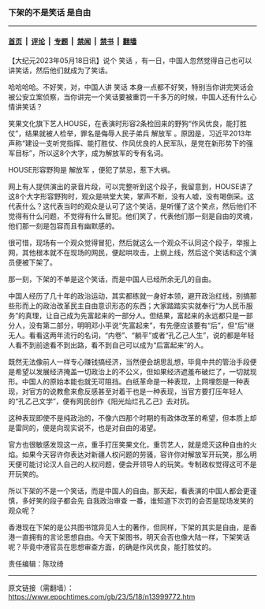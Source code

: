 ### 下架的不是笑话 是自由

---

#### [首页](../../../..?n13999772) &nbsp;|&nbsp; [评论](../../../../../epoch-comment?n13999772) &nbsp;|&nbsp; [专题](../../../../../epoch-special?n13999772) &nbsp;|&nbsp; [禁闻](../../../../../epoch-news?n13999772) &nbsp;|&nbsp; [禁书](../../../../../books?n13999772) &nbsp;|&nbsp; [翻墙](https://github.com/gfw-breaker/nogfw/blob/master/README.md?n13999772)


<div class="post_content" id="artbody" itemprop="articleBody">
 <!-- article content begin -->
 <p>
  【大纪元2023年05月18日讯】说个
  <ok href="https://www.epochtimes.com/gb/tag/%E7%AC%91%E8%AF%9D.html">
   笑话
  </ok>
  ，有一日，中国人忽然觉得自己也可以讲笑话，然后他们就成为了笑话。
 </p>
 <p>
  哈哈哈哈。不好笑，对，中国人讲
  <ok href="https://www.epochtimes.com/gb/tag/%E7%AC%91%E8%AF%9D.html">
   笑话
  </ok>
  本身一点都不好笑，特别当你讲完笑话会被公安立案侦察，当你讲完一个笑话要被重罚一千多万的时候，中国人还有什么心情讲笑话？
 </p>
 <p>
  笑果文化旗下艺人HOUSE，在表演时形容2条检回来的野狗“作风优良，能打胜仗”，结果就被人检举，罪名是侮辱人民子弟兵
  <ok href="https://www.epochtimes.com/gb/tag/%E8%A7%A3%E6%94%BE%E5%86%9B.html">
   解放军
  </ok>
  。原因是，习近平2013年声称“建设一支听党指挥、能打胜仗、作风优良的人民军队，是党在新形势下的强军目标”，所以这8个大字，成为解放军的专有名词。
 </p>
 <p>
  HOUSE形容野狗是
  <ok href="https://www.epochtimes.com/gb/tag/%E8%A7%A3%E6%94%BE%E5%86%9B.html">
   解放军
  </ok>
  ，便犯了禁忌，惹下大祸。
 </p>
 <p>
  网上有人提供演出的录音片段，可以完整听到这个段子，我留意到，HOUSE讲了这8个大字形容野狗时，观众是哄堂大笑，掌声不断，没有人嘘，没有喝倒采。这代表什么？这代表当时的观众是认可了这个笑话，是听懂了这个笑点，然后他们不觉得有什么问题，不觉得有什么冒犯。他们笑了，代表他们那一刻是自由的灵魂，他们那一刻是包容而且有幽默感的。
 </p>
 <p>
  很可惜，现场有一个观众觉得冒犯，然后就这么一个观众不认同这个段子，举报上网，其他根本就不在现场的网民，便起哄攻击，上纲上线，然后这个笑话和这个演员便被下架了。
 </p>
 <p>
  那一刻，下架的不单是这个笑话，而是中国人已经所余无几的自由。
 </p>
 <p>
  中国人经历了几十年的政治运动，其实都练就一身好本领，避开政治红线，别搞那些形而上的政治改革民主自由意识形态的东西；大家踏踏实实就奉行“为人民币服务”的真理，让自己成为先富起来的一部分人。但结果，富起来的永远都只是一部分人，没有第二部分，明明邓小平说“先富起来”，有先便应该要有“后”，但“后”继无人。看看这两年流行的名词，“内卷”、“躺平”或者“孔乙己人生”，说的都是年轻人看不到前途看不到出路，看不到自己可以成为“后富起来”的人。
 </p>
 <p>
  既然无法像前人一样专心赚钱搞经济，当然便会胡思乱想，毕竟中共的管治手段便是希望以发展经济掩盖一切政治上的不公义，但如果经济遮羞布破烂了，一切就现形。中国人的原始本能也就无可阻挡。白纸革命是一种表现，上网埋怨是一种表现，对官方的说教愈来愈反感甚至对着干也是一种表现，当官方要打压年轻人的“孔乙己文学”，便有网民创作《阳光灿烂孔乙己》去对抗。
 </p>
 <p>
  这种表现即使不是纯政治的，不像六四那个时期的有政体改革的希望，但本质上却是雷同的，便是向现实说不，也是对自由的渴望。
 </p>
 <p>
  官方也很敏感发现这一点，重手打压笑果文化，重罚艺人，就是熄灭这种自由的火焰。如果今天容许你表达对新疆人权问题的劳骚，容许你对解放军开玩笑，那么明天便可能讨论汉人自己的人权问题，便会开领导人的玩笑。专制政权觉得这可不是开玩笑的。
 </p>
 <p>
  所以下架的不是一个笑话，而是中国人的自由。那天起，看表演的中国人都会更谨慎，多好笑的段子都会先
  <ok href="https://www.epochtimes.com/gb/tag/%E8%87%AA%E6%88%91%E6%94%BF%E6%B2%BB%E5%AE%A1%E6%9F%A5.html">
   自我政治审查
  </ok>
  一番，谁知道下次罚的会否是现场发笑的观众呢？
 </p>
 <p>
  香港现在下架的是公共图书馆异见人士的著作，但同样，下架的其实是自由，是香港一直拥有的言论思想自由。今天下架图书，明天会否也像大陆一样，下架笑话呢？毕竟中港官员在思想审查方面，的确是作风优良，能打胜仗的。
 </p>
 <p>
  责任编辑：陈玟绮
 </p>
 <!-- article content end -->
 <div id="below_article_ad">
 </div>
</div>


---

原文链接（需翻墙）：https://www.epochtimes.com/gb/23/5/18/n13999772.htm